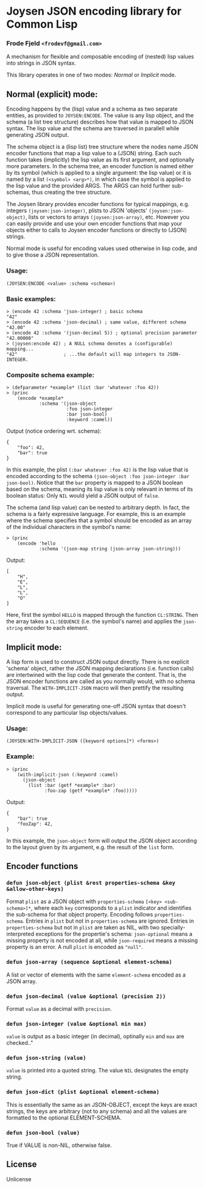 # Joysen JSON encoding library for Common Lisp
### Frode Fjeld `<frodevf@gmail.com>`

A mechanism for flexible and composable encoding of (nested) lisp
values into strings in JSON syntax.

This library operates in one of two modes: *Normal* or *Implicit*
mode.

## Normal (explicit) mode:

Encoding happens by the (lisp) value and a schema as two separate
entities, as provided to `JOYSEN:ENCODE`. The value is any lisp
object, and the schema (a list tree structure) describes how that
value is mapped to JSON syntax. The lisp value and the schema are
traversed in parallell while generating JSON output.

The schema object is a (lisp list) tree structure where the nodes name
JSON encoder functions that map a lisp value to a (JSON) string. Each
such function takes (implicitly) the lisp value as its first argument,
and optionally more parameters. In the schema tree, an encoder
function is named either by its symbol (which is applied to a single
argument: the lisp value) or it is named by a list `(<symbol>
<arg>*)`, in which case the symbol is applied to the lisp value and
the provided ARGS. The ARGS can hold further sub-schemas, thus
creating the tree structure.

The Joysen library provides encoder functions for typical mappings,
e.g. integers `(joysen:json-integer)`, plists to JSON 'objects'
`(joysen:json-object)`, lists or vectors to arrays
`(joysen:json-array)`, etc. However you can easily provide and use
your own encoder functions that map your objects either to calls to
Joysen encoder functions or directly to (JSON) strings.

Normal mode is useful for encoding values used otherwise in lisp code,
and to give those a JSON representation.

### Usage:

	(JOYSEN:ENCODE <value> :schema <schema>)
  
### Basic examples:

    > (encode 42 :schema 'json-integer) ; basic schema
    "42"
    > (encode 42 :schema 'json-decimal) ; same value, different schema
    "42.00"
    > (encode 42 :schema '(json-decimal 5)) ; optional precision parameter
    "42.00000"
	> (joysen:encode 42) ; A NULL schema denotes a (configurable) mapping...
	"42"                 ; ...the default will map integers to JSON-INTEGER.

### Composite schema example:

    > (defparameter *example* (list :bar 'whatever :foo 42))
	> (princ
        (encode *example*
                :schema '(json-object
                          :foo json-integer
                          :bar json-bool)
                          :keyword :camel))

Output (notice ordering wrt. schema):

    {
        "foo": 42,
        "bar": true
    }

In this example, the plist `(:bar whatever :foo 42)` is the lisp
value that is encoded according to the schema `(json-object :foo
json-integer :bar json-bool)`. Notice that the `bar` property is
mapped to a JSON boolean based on the schema, meaning its lisp value
is only relevant in terms of its boolean status: Only `NIL` would
yield a JSON output of `false`.

The schema (and lisp value) can be nested to arbitrary depth. In fact,
the schema is a fairly expressive language. For example, this is an
example where the schema specifies that a symbol should be encoded as
an array of the individual characters in the symbol's name:

	> (princ
	    (encode 'hello
                :schema '(json-map string (json-array json-string)))

Output:

    [
        "H",
        "E",
        "L",
        "L",
        "O"
    ]

Here, first the symbol `HELLO` is mapped through the function
`CL:STRING`. Then the array takes a `CL:SEQUENCE` (i.e. the symbol's
name) and applies the `json-string` encoder to each element.

## Implicit mode:

A lisp form is used to construct JSON output directly. There is no
explicit 'schema' object, rather the JSON mapping declarations
(i.e. function calls) are intertwined with the lisp code that generate
the content. That is, the JSON encoder functions are called as you
normally would, with no schema traversal. The `WITH-IMPLICIT-JSON`
macro will then prettify the resulting output.

Implicit mode is useful for generating one-off JSON syntax that
doesn't correspond to any particular lisp objects/values.

### Usage:

	(JOYSEN:WITH-IMPLICIT-JSON ([keyword options]*) <forms>)
	
### Example:

	> (princ
        (with-implicit-json (:keyword :camel)
          (json-object
            (list :bar (getf *example* :bar)
                  :foo-zap (getf *example* :foo)))))
	  
Output:

    {
        "bar": true
        "fooZap": 42,
    }

In this example, the `json-object` form will output the JSON object
according to the layout given by its argument, e.g. the result of the
`list` form.

## Encoder functions

### `defun json-object (plist &rest properties-schema &key &allow-other-keys)`

Format `plist` as a JSON object with `properties-schema` `[<key>
<sub-schema>]*`, where each `key` corresponds to a `plist` indicator
and identifies the sub-schema for that object property. Encoding
follows `properties-schema`. Entries in `plist` but not in
`properties-schema` are ignored. Entries in `properties-schema` but
not in `plist` are taken as NIL, with two specially-interpreted
exceptions for the propertie's schema: `json-optional` means a missing
property is not encoded at all, while `json-required` means a missing
property is an error. A null `plist` is encoded as `"null"`.

### `defun json-array (sequence &optional element-schema)`

A list or vector of elements with the same `element-schema` encoded as
a JSON array.

### `defun json-decimal (value &optional (precision 2))`

Format `value` as a decimal with `precision`.

### `defun json-integer (value &optional min max)`
`value` is output as a basic integer (in decimal), optinally `min` and
`max` are checked.."

### `defun json-string (value)`

`value` is printed into a quoted string. The value `NIL` designates
the empty string.

### `defun json-dict (plist &optional element-schema)`

This is essentially the same as an JSON-OBJECT, except the keys are
exact strings, the keys are arbitrary (not to any schema) and all the
values are formatted to the optional ELEMENT-SCHEMA.

### `defun json-bool (value)`
True if VALUE is non-NIL, otherwise false.
  
## License

Unlicense


